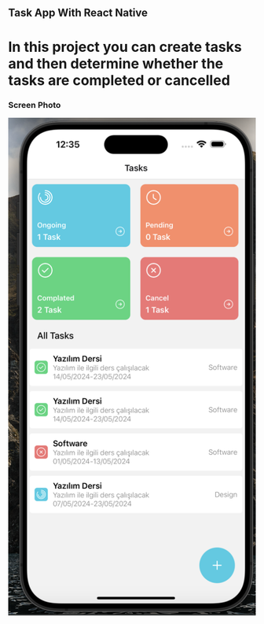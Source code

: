 ## Task App With React Native

<h1>In this project you can create tasks and then determine whether the tasks are completed or cancelled</h1>

<h3>Screen Photo</h3>

![alt text](screen.png)